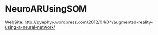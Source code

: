 NeuroARUsingSOM
===============

WebSite: http://pyephyo.wordpress.com/2012/04/04/augmented-reality-using-a-neural-network/
